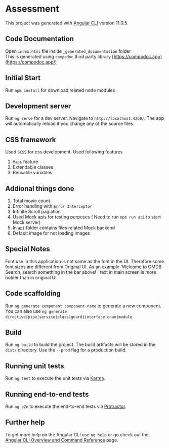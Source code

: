 # Assessment

This project was generated with [Angular CLI](https://github.com/angular/angular-cli) version 11.0.5.

## Code Documentation

Open `index.html` file inside `_generated_documentation` folder  
This is generated using `compodoc` third party library [https://compodoc.app](https://compodoc.app/)

## Initial Start

Run `npm install` for download related node modules

## Development server

Run `ng serve` for a dev server. Navigate to `http://localhost:4200/`. The app will automatically reload if you change any of the source files.

## CSS framework

Used `SCSS` for css development. Used following features

1) `Maps` feature  
2) Extendable classes
3) Reusable variables

## Addional things done

1) Total movie count  
2) Error handling with `Error Interceptor` 
3) Infinite Scroll pagiation   
4) Used Mock apis for testing purposes ( Need to run `npm run api` to start Mock server)  
5) In `api` folder contains files related Mock backend  
6) Default image for not loading images

## Special Notes

Font use in this application is not same as the font in the UI. Therefore some font sizes are different from Original UI. As an example 'Welcome to OMDB Search, search something in the bar above! ' text in main screen is more bolder than in original UI. 

## Code scaffolding

Run `ng generate component component-name` to generate a new component. You can also use `ng generate directive|pipe|service|class|guard|interface|enum|module`.

## Build

Run `ng build` to build the project. The build artifacts will be stored in the `dist/` directory. Use the `--prod` flag for a production build.

## Running unit tests

Run `ng test` to execute the unit tests via [Karma](https://karma-runner.github.io).

## Running end-to-end tests

Run `ng e2e` to execute the end-to-end tests via [Protractor](http://www.protractortest.org/).

## Further help

To get more help on the Angular CLI use `ng help` or go check out the [Angular CLI Overview and Command Reference](https://angular.io/cli) page.

